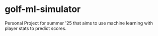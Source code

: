# golf-ml-simulator
Personal Project for summer '25 that aims to use machine learning with player stats to predict scores.
